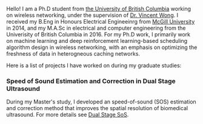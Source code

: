 Hello! I am a Ph.D student from [the University of British Columbia](https://www.ubc.ca/) working on wireless networking, under the supervision of [Dr. Vincent Wong](http://www.ece.ubc.ca/~vincentw/). I received my B.Eng in Honours Electrical Engineeinrg from [McGill University](http://www.mcgill.ca) in 2014, and my M.A.Sc in electrical and computer engineering from the Univerisity of British Columbia in 2016. For my Ph.D work, I primarily work on machine learning and deep reinforcement learning-based scheduling algorithm design in wireless networking, with an emphasis on optimizing the freshness of data in heterogneous caching networks. 

Here is a list of projects I have worked on during my graduate studies:

### Speed of Sound Estimation and Correction in Dual Stage Ultrasound

During my Master's study, I developed an speed-of-sound (SOS) estimation and correction method that improves the spatial resolution of biomedical ultrasound. For more details see [Dual Stage SoS](https://manyouma.github.io/dual_stage_sos/).


